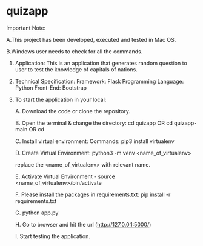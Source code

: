 # quizapp 

Important Note: 

A.This project has been developed, executed and tested in Mac OS.

B.Windows user needs to check for all the commands.

1. Application: This is an application that generates random question to user to test the knowledge of capitals of nations.
2. Technical Specification:
          Framework: Flask
          Programming Language: Python
          Front-End: Bootstrap
          


3. To start the application in your local:

   A. Download the code or clone the repository.
   
   B. Open the terminal & change the directory: cd quizapp OR cd quizapp-main OR 
   cd <downloaded directory name>
   
   C. Install virtual environment: 
      Commands: pip3 install virtualenv
   
   D. Create Virtual Environment: python3 -m venv <name_of_virtualenv>
      
      replace the <name_of_virtualenv> with relevant name.
   
   E. Activate Virtual Environment - source <name_of_virtualenv>/bin/activate
   
   F. Please install the packages in requirements.txt: pip install -r requirements.txt
   
   G. python app.py
   
   H. Go to browser and hit the url (http://127.0.0.1:5000/)
   
   I. Start testing the application.
